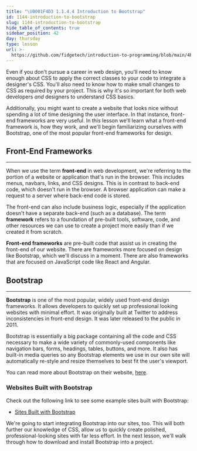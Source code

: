 ```yaml
---
title: "\U0001F4D3 1.1.4.4 Introduction to Bootstrap"
id: 1144-introduction-to-bootstrap
slug: 1144-introduction-to-bootstrap
hide_table_of_contents: true
sidebar_position: 42
day: thursday
type: lesson
url: >-
  https://github.com/fidgetech/introduction-to-programming/blob/main/4b_introduction_to_bootstrap.md
---
```


Even if you don't pursue a career in web design, you'll need to know enough about CSS to apply the correct classes to your code to integrate a designer's CSS. You'll also need to know how to make small changes to CSS as required by your project. This is why it's so important for both web developers _and_ designers to understand CSS basics.

Additionally, you might want to create a website that looks nice without spending a lot of time designing the user interface. In that instance, front-end frameworks are very useful. In this lesson we'll learn what a front-end framework is, how they work, and we'll begin familiarizing ourselves with Bootstrap, one of the most popular front-end frameworks for design.

## Front-End Frameworks

---

When we use the term **front-end** in web development, we're referring to the portion of a website or application that's run in the browser. This includes menus, navbars, links, and CSS designs. This is in contrast to back-end code, which doesn't run in the browser. A browser application can make a request to a server where back-end code is stored.

The front-end can also include business logic, especially if the application doesn't have a separate back-end (such as a database). The term **framework** refers to a foundation of pre-built tools, software, code, and other resources we can use to create a project more easily than if we created it from scratch.

**Front-end frameworks** are pre-built code that assist us in creating the front-end of our website. There are frameworks more focused on design like Bootstrap, which we'll discuss in a moment. There are also frameworks that are focused on JavaScript code like React and Angular.

## Bootstrap

---

**Bootstrap** is one of the most popular, widely used front-end design frameworks. It allows developers to quickly set up professional looking websites with minimal effort. It was originally built at Twitter to address inconsistencies in front-end design. It was later released to the public in 2011.

Bootstrap is essentially a big package containing all the code and CSS necessary to make a wide variety of commonly-used components like navigation bars, forms, headings, tables, buttons, and more. It also has built-in media queries so any Bootstrap elements we use in our own site will automatically re-style and resize themselves to best fit the user's viewport.

You can read more about Bootstrap on their website, [here](http://getbootstrap.com/).

### Websites Built with Bootstrap

Check out the following link to see some example sites built with Bootstrap:

* [Sites Built with Bootstrap](http://expo.getbootstrap.com/)

We're going to start integrating Bootstrap into our sites, too. This will both further our knowledge of CSS, allow us to quickly create polished, professional-looking sites with far less effort. In the next lesson, we'll walk through how to download and install Bootstrap into a project.
